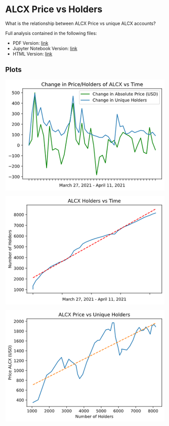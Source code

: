 # ALCX Price vs Holders
What is the relationship between ALCX Price vs unique ALCX accounts?

Full analysis contained in the following files:
* PDF Version: [link](alcx-users-price.pdf)
* Jupyter Notebook Version: [link](alcx-users-price.ipynb)
* HTML Version: [link](alcx-users-price.html)

## Plots
![price and holders vs time](/plots/change-price-holders.png)

![holders vs time](/plots/holders-vtime.png)

![users v price](/plots/users-v-price.png)

